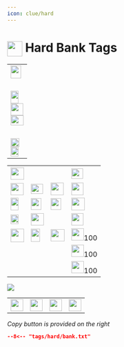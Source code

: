 ```yaml
---
icon: clue/hard
---
```


# <img style="vertical-align:middle" src="https://oldschool.runescape.wiki/images/Clue_scroll_%28hard%29_detail.png" width="35"> Hard Bank Tags

<div class="main-container">
    <div class="left-container">
        <table class="equipment">
            <tbody>
                <tr>
                    <td>
                        <div class="equipment-div">
                        <div class="equipment-head equipment-blank">
                            <div class="equipment-plinkp"><span class="mw-default-size" typeof="mw:File"><a href="https://oldschool.runescape.wiki/w/Kandarin_headgear_4" title="Kandarin headgear 4"><img src="https://oldschool.runescape.wiki/images/Kandarin_headgear_4.png?cff7a" decoding="async" loading="lazy" width="24" height="30" class="mw-file-element" data-file-width="24" data-file-height="30"></a></span></div>
                        </div>
                        <div class="equipment-cape equipment-blank">
                            <div class="equipment-plinkp"><span class="mw-default-size" typeof="mw:File"><a href="https://oldschool.runescape.wiki/w/Max_cape#Inventory" title="Max cape"><img src="https://oldschool.runescape.wiki/images/Max_cape.png?23ebf" decoding="async" loading="lazy" width="15" height="29" class="mw-file-element" data-file-width="15" data-file-height="29"></a></span></div>
                        </div>
                        <div class="equipment-neck equipment-blank">
                            <div class="equipment-plinkp"><span class="mw-default-size" typeof="mw:File"><a href="https://oldschool.runescape.wiki/w/Amulet_of_glory#4" title="Amulet of glory"><img src="https://oldschool.runescape.wiki/images/Amulet_of_glory.png?ec289" decoding="async" loading="lazy" width="18" height="29" class="mw-file-element" data-file-width="18" data-file-height="29"></a></span></div>
                        </div>
                        <div class="equipment-ammo">
                            <div class="equipment-plinkp"></div>
                        </div>
                        <div class="equipment-weapon equipment-blank">
                            <div class="equipment-plinkp"><span class="mw-default-size" typeof="mw:File"><a href="https://oldschool.runescape.wiki/w/Toxic_blowpipe#Charged" title="Toxic blowpipe"><img src="https://oldschool.runescape.wiki/images/Toxic_blowpipe.png?79f0d" decoding="async" loading="lazy" width="29" height="28" class="mw-file-element" data-file-width="29" data-file-height="28"></a></span></div>
                        </div>
                        <div class="equipment-torso equipment-blank">
                            <div class="equipment-plinkp"><span class="mw-default-size" typeof="mw:File"><a href="https://oldschool.runescape.wiki/w/Masori_body_(f)" title="Masori body (f)"><img src="https://oldschool.runescape.wiki/images/Masori_body_%28f%29.png?6da96" decoding="async" loading="lazy" width="30" height="23" class="mw-file-element" data-file-width="30" data-file-height="23"></a></span></div>
                        </div>
                        <div class="equipment-shield">
                            <div class="equipment-plinkp"></div>
                        </div>
                        <div class="equipment-legs equipment-blank">
                            <div class="equipment-plinkp"><span class="mw-default-size" typeof="mw:File"><a href="https://oldschool.runescape.wiki/w/Morytania_legs_4" title="Morytania legs 4"><img src="https://oldschool.runescape.wiki/images/Morytania_legs_4.png?de10d" decoding="async" loading="lazy" width="14" height="30" class="mw-file-element" data-file-width="14" data-file-height="30"></a></span></div>
                        </div>
                        <div class="equipment-gloves equipment-blank">
                            <div class="equipment-plinkp"><span class="mw-default-size" typeof="mw:File"><a href="https://oldschool.runescape.wiki/w/Combat_bracelet#(4)" title="Combat bracelet"><img src="https://oldschool.runescape.wiki/images/Combat_bracelet.png?43e7d" decoding="async" loading="lazy" width="20" height="20" class="mw-file-element" data-file-width="20" data-file-height="20"></a></span></div>
                        </div>
                        <div class="equipment-gloves">
                            <div class="equipment-plinkp"></div>
                        </div>
                        <div class="equipment-boots">
                            <div class="equipment-plinkp"></div>
                        </div>
                        <div class="equipment-ring equipment-blank">
                            <div class="equipment-plinkp"><span class="mw-default-size" typeof="mw:File"><a href="https://oldschool.runescape.wiki/w/Ring_of_wealth_(5)#(5)" title="Ring of wealth (5)"><img src="https://oldschool.runescape.wiki/images/Ring_of_wealth_%285%29.png?a1c55" decoding="async" loading="lazy" width="18" height="22" class="mw-file-element" data-file-width="18" data-file-height="22"></a></span></div>
                        </div>
                        </div>
                    </td>
                </tr>
            </tbody>
        </table>
    </div>
    <div class="left-container">
        <table class="inventorytable">
            <tbody>
                <tr>
                    <td><span typeof="mw:File/Frameless"><a href="https://oldschool.runescape.wiki/w/Clue_scroll_(hard)" title="Clue scroll (hard)"><img src="https://oldschool.runescape.wiki/images/Clue_scroll_%28hard%29.png?e29cd" decoding="async" loading="lazy" width="31" height="28" class="mw-file-element" data-file-width="31" data-file-height="28"></a></span></td>
                    <td><span typeof="mw:File/Frameless"><a href="https://oldschool.runescape.wiki/w/Achievement_diary_cape_(t)" title="Achievement diary cape (t)"><img src="https://oldschool.runescape.wiki/images/Achievement_diary_cape_%28t%29.png?727e9" decoding="async" loading="lazy" width="16" height="31" class="mw-file-element" data-file-width="16" data-file-height="31"></a></span></td>
                    <td><span typeof="mw:File/Frameless"><a href="https://oldschool.runescape.wiki/w/Quest_point_cape_(t)" title="Quest point cape (t)"><img src="https://oldschool.runescape.wiki/images/Quest_point_cape_%28t%29.png?3a750" decoding="async" loading="lazy" width="16" height="31" class="mw-file-element" data-file-width="16" data-file-height="31"></a></span></td>
                    <td><span typeof="mw:File/Frameless"><a href="https://oldschool.runescape.wiki/w/Book_of_the_dead" title="Book of the dead"><img src="https://oldschool.runescape.wiki/images/Book_of_the_dead.png?9ae5a" decoding="async" loading="lazy" width="27" height="24" class="mw-file-element" data-file-width="27" data-file-height="24"></a></span></td>
                </tr>
                <tr>
                    <td><span typeof="mw:File/Frameless"><a href="https://oldschool.runescape.wiki/w/Spade" title="Spade"><img src="https://oldschool.runescape.wiki/images/Spade.png?44c1f" decoding="async" loading="lazy" width="30" height="28" class="mw-file-element" data-file-width="30" data-file-height="28"></a></span></td>
                    <td><span typeof="mw:File/Frameless"><a href="https://oldschool.runescape.wiki/w/Royal_seed_pod" title="Royal seed pod"><img src="https://oldschool.runescape.wiki/images/Royal_seed_pod.png?52875" decoding="async" loading="lazy" width="28" height="23" class="mw-file-element" data-file-width="28" data-file-height="23"></a></span></td>
                    <td><span typeof="mw:File/Frameless"><a href="https://oldschool.runescape.wiki/w/Ardougne_cloak_4" title="Ardougne cloak 4"><img src="https://oldschool.runescape.wiki/images/Ardougne_cloak_4.png?c0a17" decoding="async" loading="lazy" width="30" height="29" class="mw-file-element" data-file-width="30" data-file-height="29"></a></span></td>
                    <td><span typeof="mw:File/Frameless"><a href="https://oldschool.runescape.wiki/w/Master_scroll_book" title="Master scroll book"><img src="https://oldschool.runescape.wiki/images/Master_scroll_book.png?7d208" decoding="async" loading="lazy" width="28" height="29" class="mw-file-element" data-file-width="28" data-file-height="29"></a></span></td>
                </tr>
                <tr>
                    <td><span typeof="mw:File/Frameless"><a href="https://oldschool.runescape.wiki/w/Burning_amulet" title="Burning amulet"><img src="https://oldschool.runescape.wiki/images/Burning_amulet.png?acbdf" decoding="async" loading="lazy" width="18" height="29" class="mw-file-element" data-file-width="18" data-file-height="29"></a></span></td>
                    <td><span typeof="mw:File/Frameless"><a href="https://oldschool.runescape.wiki/w/Necklace_of_passage" title="Necklace of passage"><img src="https://oldschool.runescape.wiki/images/Necklace_of_passage.png?8393a" decoding="async" loading="lazy" width="24" height="27" class="mw-file-element" data-file-width="24" data-file-height="27"></a></span></td>
                    <td><span typeof="mw:File/Frameless"><a href="https://oldschool.runescape.wiki/w/Skills_necklace" title="Skills necklace"><img src="https://oldschool.runescape.wiki/images/Skills_necklace.png?f1c54" decoding="async" loading="lazy" width="24" height="27" class="mw-file-element" data-file-width="24" data-file-height="27"></a></span></td>
                    <td><span typeof="mw:File/Frameless"><a href="https://oldschool.runescape.wiki/w/Camulet" title="Camulet"><img src="https://oldschool.runescape.wiki/images/Camulet.png?39d34" decoding="async" loading="lazy" width="31" height="29" class="mw-file-element" data-file-width="31" data-file-height="29"></a></span></td>
                </tr>
                <tr>
                    <td><span typeof="mw:File/Frameless"><a href="https://oldschool.runescape.wiki/w/Ring_of_dueling" title="Ring of dueling"><img src="https://oldschool.runescape.wiki/images/Ring_of_dueling.png?4f1c0" decoding="async" loading="lazy" width="18" height="22" class="mw-file-element" data-file-width="18" data-file-height="22"></a></span></td>
                    <td><span typeof="mw:File/Frameless"><a href="https://oldschool.runescape.wiki/w/Karamja_gloves_4" title="Karamja gloves 4"><img src="https://oldschool.runescape.wiki/images/Karamja_gloves_4.png?863e0" decoding="async" loading="lazy" width="30" height="28" class="mw-file-element" data-file-width="30" data-file-height="28"></a></span></td>
                    <td><span typeof="mw:File/Frameless"><a href="https://oldschool.runescape.wiki/w/Ectophial" title="Ectophial"><img src="https://oldschool.runescape.wiki/images/Ectophial.png?7a7c0" decoding="async" loading="lazy" width="13" height="30" class="mw-file-element" data-file-width="13" data-file-height="30"></a></span></td>
                    <td><span typeof="mw:File/Frameless"><a href="https://oldschool.runescape.wiki/w/Western_banner_4" title="Western banner 4"><img src="https://oldschool.runescape.wiki/images/Western_banner_4.png?03048" decoding="async" loading="lazy" width="28" height="28" class="mw-file-element" data-file-width="28" data-file-height="28"></a></span></td>
                </tr>
                <tr>
                    <td><span typeof="mw:File/Frameless"><a href="https://oldschool.runescape.wiki/w/Divine_ranging_potion" title="Divine ranging potion"><img src="https://oldschool.runescape.wiki/images/Divine_ranging_potion%284%29.png?e2602" decoding="async" loading="lazy" width="31" height="31" class="mw-file-element" data-file-width="31" data-file-height="31"></a></span></td>
                    <td><span typeof="mw:File/Frameless"><a href="https://oldschool.runescape.wiki/w/Stamina_potion" title="Stamina potion"><img src="https://oldschool.runescape.wiki/images/Stamina_potion%284%29.png?717c8" decoding="async" loading="lazy" width="21" height="30" class="mw-file-element" data-file-width="21" data-file-height="30"></a></span></td>
                    <td><span typeof="mw:File/Frameless"><a href="https://oldschool.runescape.wiki/w/Divine_rune_pouch" title="Divine rune pouch"><img src="https://oldschool.runescape.wiki/images/Divine_rune_pouch.png?1815d" decoding="async" loading="lazy" width="32" height="28" class="mw-file-element" data-file-width="32" data-file-height="28"></a></span></td>
                    <td><span typeof="mw:File/Frameless"><a href="https://oldschool.runescape.wiki/w/Blood_rune" title="Blood rune"><img src="https://oldschool.runescape.wiki/images/Blood_rune.png?3d4c6" decoding="async" loading="lazy" width="29" height="28" class="mw-file-element" data-file-width="29" data-file-height="28"></a></span><span class="inv-quantity-text qty-1">100</span></td>
                </tr>
                <tr>
                    <td></td>
                    <td></td>
                    <td></td>
                    <td><span typeof="mw:File/Frameless"><a href="https://oldschool.runescape.wiki/w/Soul_rune" title="Soul rune"><img src="https://oldschool.runescape.wiki/images/Soul_rune.png?44c1f" decoding="async" loading="lazy" width="29" height="28" class="mw-file-element" data-file-width="29" data-file-height="28"></a></span><span class="inv-quantity-text qty-1">100</span></td>
                </tr>
                <tr>
                    <td></td>
                    <td></td>
                    <td></td>
                    <td><span typeof="mw:File/Frameless"><a href="https://oldschool.runescape.wiki/w/Cosmic_rune" title="Cosmic rune"><img src="https://oldschool.runescape.wiki/images/Cosmic_rune.png?1f2bc" decoding="async" loading="lazy" width="29" height="28" class="mw-file-element" data-file-width="29" data-file-height="28"></a></span><span class="inv-quantity-text qty-1">100</span></td>
                </tr>
            </tbody>
        </table>
    </div>
    <div class="right-container">
        <div class="half-container-top">
            <img class="icon" src="https://oldschool.runescape.wiki/images/Lunar_spellbook.png" />
        </div>
        <div class="half-container-bottom">
            <table class="runepouchtable divinerunepouch">
                <tbody>
                    <tr>
                        <td><span typeof="mw:File/Frameless"><a href="https://oldschool.runescape.wiki/w/Law_rune" title="Law rune"><img src="https://oldschool.runescape.wiki/images/Law_rune.png" decoding="async" loading="lazy" width="29" height="28" class="mw-file-element" data-file-width="29" data-file-height="28"></a></span></td>
                        <td class="middle-rune"><span typeof="mw:File/Frameless"><a href="https://oldschool.runescape.wiki/w/Dust_rune" title="Dust rune"><img src="https://oldschool.runescape.wiki/images/Dust_rune.png" decoding="async" loading="lazy" width="29" height="28" class="mw-file-element" data-file-width="29" data-file-height="28"></a></span></td>
                        <td class="middle-rune"><span typeof="mw:File/Frameless"><a href="https://oldschool.runescape.wiki/w/Steam_rune" title="Steam rune"><img src="https://oldschool.runescape.wiki/images/Steam_rune.png" decoding="async" loading="lazy" width="29" height="28" class="mw-file-element" data-file-width="29" data-file-height="28"></a></span></td>
                        <td><span typeof="mw:File/Frameless"><a href="https://oldschool.runescape.wiki/w/Astral_rune" title="Astral rune"><img src="https://oldschool.runescape.wiki/images/Astral_rune.png" decoding="async" loading="lazy" width="29" height="28" class="mw-file-element" data-file-width="29" data-file-height="28"></a></span></td>
                    </tr>
                </tbody>
            </table>
        </div>
    </div>
</div>

_Copy button is provided on the right_
``` json title=""
--8<-- "tags/hard/bank.txt"
```